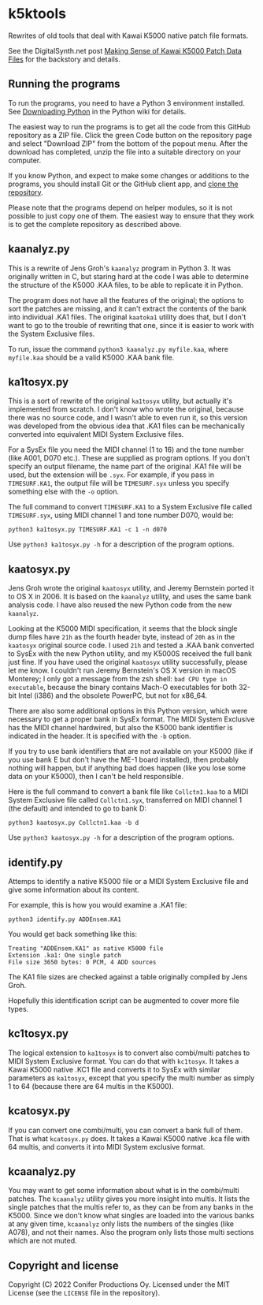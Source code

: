 # k5ktools

Rewrites of old tools that deal with Kawai K5000 native patch file formats.

See the DigitalSynth.net post [Making Sense of Kawai K5000 Patch Data Files](https://digitalsynth.net/posts/2022/07/30/making-sense-of-kawai-k5000-patch-data-files/) for the backstory and details.

## Running the programs

To run the programs, you need to have a Python 3 environment installed.
See [Downloading Python](https://wiki.python.org/moin/BeginnersGuide/Download) in the Python wiki for details.

The easiest way to run the programs is to get all the code from this GitHub repository
as a ZIP file. Click the green Code button on the repository page and select "Download
ZIP" from the bottom of the popout menu. After the download has completed, unzip the
file into a suitable directory on your computer.

If you know Python, and expect to make some changes or additions to the programs,
you should install Git or the GitHub client app,
and [clone the repository](https://docs.github.com/en/repositories/creating-and-managing-repositories/cloning-a-repository).

Please note that the programs depend on helper modules, so it is not possible to just
copy one of them. The easiest way to ensure that they work is to get the complete
repository as described above.

## kaanalyz.py

This is a rewrite of Jens Groh's `kaanalyz` program in Python 3. It was originally written
in C, but staring hard at the code I was able to determine the structure of
the K5000 .KAA files, to be able to replicate it in Python.

The program does not have all the features of the original; the options
to sort the patches are missing, and it can't extract the contents of the bank into individual
.KA1 files. The original `kaatoka1` utility does that, but I don't want to go to the
trouble of rewriting that one, since it is easier to work with the System Exclusive files.

To run, issue the command `python3 kaanalyz.py myfile.kaa`, where `myfile.kaa` should
be a valid K5000 .KAA bank file.

## ka1tosyx.py

This is a sort of rewrite of the original `ka1tosyx` utility, but actually it's implemented
from scratch. I don't know who wrote the original, because there was no source code, and I wasn't
able to even run it, so this version was developed from the obvious idea that .KA1 files can be
mechanically converted into equivalent MIDI System Exclusive files.

For a SysEx file you need the MIDI channel (1 to 16) and the tone number (like A001, D070 etc.).
These are supplied as program options. If you don't specify an output filename, the name part of
the original .KA1 file will be used, but the extension will be `.syx`. For example, if you pass in
`TIMESURF.KA1`, the output file will be `TIMESURF.syx` unless you specify something else with the
`-o` option.

The full command to convert `TIMESURF.KA1` to a System Exclusive file called `TIMESURF.syx`,
using MIDI channel 1 and tone number D070, would be:

    python3 ka1tosyx.py TIMESURF.KA1 -c 1 -n d070

Use `python3 ka1tosyx.py -h` for a description of the program options.

## kaatosyx.py

Jens Groh wrote the original `kaatosyx` utility, and Jeremy Bernstein ported it to OS X
in 2006. It is based on the `kaanalyz` utility, and uses the same bank analysis code.
I have also reused the new Python code from the new `kaanalyz`.

Looking at the K5000 MIDI specification, it seems that the block single dump files
have `21h` as the fourth header byte, instead of `20h` as in the `kaatosyx` original
source code. I used `21h` and tested a .KAA bank converted to SysEx with the new
Python utility, and my K5000S received the full bank just fine. If you have used
the original `kaatosyx` utility successfully, please let me know. I couldn't run
Jeremy Bernstein's OS X version in macOS Monterey; I only got a message from the
zsh shell: `bad CPU type in executable`, because the binary contains Mach-O executables
for both 32-bit Intel (i386) and the obsolete PowerPC, but not for x86_64.

There are also some additional options in this Python version, which were
necessary to get a proper bank in SysEx format. The MIDI System Exclusive has the
MIDI channel hardwired, but also the K5000 bank identifier is indicated in the
header. It is specified with the `-b` option.

If you try to use bank identifiers that are not available on your K5000
(like if you use bank E but don't have the ME-1 board installed), then probably
nothing will happen, but if anything bad does happen (like you lose some data on your
K5000), then I can't be held responsible.

Here is the full command to convert a bank file like `Collctn1.kaa` to a MIDI System Exclusive
file called `Collctn1.syx`, transferred on MIDI channel 1 (the default) and intended to go to bank D:

    python3 kaatosyx.py Collctn1.kaa -b d

Use `python3 kaatosyx.py -h` for a description of the program options.

## identify.py

Attemps to identify a native K5000 file or a MIDI System Exclusive file and give some
information about its content.

For example, this is how you would examine a .KA1 file:

    python3 identify.py ADDEnsem.KA1

You would get back something like this:

    Treating "ADDEnsem.KA1" as native K5000 file
    Extension .ka1: One single patch
    File size 3650 bytes: 0 PCM, 4 ADD sources

The KA1 file sizes are checked against a table originally compiled by Jens Groh.

Hopefully this identification script can be augmented to cover more file types.

## kc1tosyx.py

The logical extension to `ka1tosyx` is to convert also combi/multi patches to MIDI System Exclusive
format. You can do that with `kc1tosyx`. It takes a Kawai K5000 native .KC1 file and converts it
to SysEx with similar parameters as `ka1tosyx`, except that you specify the multi number as simply
1 to 64 (because there are 64 multis in the K5000).

## kcatosyx.py

If you can convert one combi/multi, you can convert a bank full of them. That is what `kcatosyx.py`
does. It takes a Kawai K5000 native .kca file with 64 multis, and converts it into MIDI System
exclusive format.

## kcaanalyz.py

You may want to get some information about what is in the combi/multi patches. The `kcaanalyz`
utility gives you more insight into multis. It lists the single patches that the multis refer
to, as they can be from any banks in the K5000. Since we don't know what singles are loaded into the
various banks at any given time, `kcaanalyz` only lists the numbers of the singles (like A078),
and not their names. Also the program only lists those multi sections which are not muted.

## Copyright and license

Copyright (C) 2022 Conifer Productions Oy. Licensed under the MIT License (see
the `LICENSE` file in the repository).
